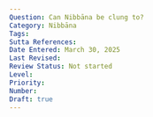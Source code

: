 ```yaml
---
Question: Can Nibbāna be clung to?
Category: Nibbāna
Tags:
Sutta References:
Date Entered: March 30, 2025
Last Revised:
Review Status: Not started
Level: 
Priority: 
Number: 
Draft: true
---
```


<!-- 

Notes:

Sutta where Buddha speaks with Ananda about the foremost clinging being the cessation of perception and feeling, which seems to challenge the idea that Nibbana can be clung to, because surely it would be then the foremost clinging.

 -->